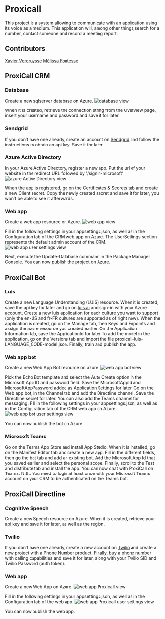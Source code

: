 # Proxicall

This project is a system allowing to communicate with an application using its voice as a medium. This application will, among other things,search for a number, contact someone and record a meeting report.

## Contributors

[Xavier Vercruysse](https://github.com/xvercruysse)
[Mélissa Fontesse](https://github.com/MissRedfreak)

## ProxiCall CRM

### Database

Create a new sqlserver database on Azure.
![database view](https://github.com/micbelgique/ProxiCall/blob/master/pictures/database.png)

When it is created, retrieve the connection string from the Overview page, insert your username and password and save it for later.

### Sendgrid

If you don’t have one already, create an account on [Sendgrid](https://sendgrid.com) and follow the instructions to obtain an api key. Save it for later.

### Azure Active Directory

In your Azure Active Directory, register a new app. Put the url of your website in the redirect URL followed by '/signin-microsoft'
![azure Active Directory view](https://github.com/micbelgique/ProxiCall/blob/master/pictures/azureAD.png)

When the app is registered, go on the Certificates & Secrets tab and create a new Client secret. Copy the newly created secret and save it for later, you won’t be able to see it afterwards.

### Web app

Create a web app resource on Azure.
![web app view](https://github.com/micbelgique/ProxiCall/blob/master/pictures/webapp.png)

Fill in the following settings in your appsettings.json, as well as in the Configuration tab of the CRM web app on Azure.
The UserSettings section represents the default admin account of the CRM.
![web app user settings view](https://github.com/micbelgique/ProxiCall/blob/master/pictures/webappusersettings.png)

Next, execute the Update-Database command in the Package Manager Console.
You can now publish the project on Azure.

## ProxiCall Bot

### Luis

Create a new Language Understanding (LUIS) resource. When it is created, save the api key for later and go on [luis.ai](https://luis.ai) and sign-in with your Azure account.
Create a new luis application for each culture you want to support (only the en-US and fr-FR cultures are supported as of right now).
When the application is created, go on the Manage tab, then Keys and Enpoints and assign the azure resource you created earlier.
On the Application Information tab, save the ApplicationId for later
To add the model in the application, go on the Versions tab and import the file proxicall-luis-LANGUAGE_CODE-model.json.
Finally, train and publish the app.

### Web app bot

Create a new Web App Bot resource on azure.
![web app bot view](https://github.com/micbelgique/ProxiCall/blob/master/pictures/webappbot.png)

Pick the Echo Bot template and select the Auto Create option in the Microsoft App ID and password field. Save the MicrosoftAppId and MicrosoftAppPassword added as Application Settings for later.
Go on the Web app bot, in the Channel tab and add the Directline channel. Save the Directline secret for later. You can also add the Teams channel for messaging.
Fill in the following settings in your appsettings.json, as well as in the Configuration tab of the CRM web app on Azure.
![web app bot user settings view](https://github.com/micbelgique/ProxiCall/blob/master/pictures/webappbotusersettings.png)

You can now publish the bot on Azure.

### Microsoft Teams

Go on the Teams App Store and install App Studio. When it is installed, go on the Manifest Editor tab and create a new app. Fill in the different fields, then go the bot tab and add an existing bot.
Add the Microsoft App Id that you saved earlier and select the personal scope.
Finally, scroll to the Test and distribute tab and install the app.
You can now chat with ProxiCall on Teams.
N.B.: You need to login at least once with your Microsoft Teams account on your CRM to be authenticated on the Teams bot.

## ProxiCall Directline

### Cognitive Speech

Create a new Speech resource on Azure. When it is created, retrieve your api key and save it for later, as well as the region.

### Twilio

If you don’t have one already, create a new account on [Twilio](https://twilio.com) and create a new project with a Phone Number product.
Finally, buy a phone number with calling capabilities and save it for later, along with your Twilio SID and Twilio Password (auth token).

### Web app

Create a new Web App on Azure.
![web app Proxicall view](https://github.com/micbelgique/ProxiCall/blob/master/pictures/webappproxicall.png)

Fill in the following settings in your appsettings.json, as well as in the Configuration tab of the web app.
![web app Proxicall user settings view](https://github.com/micbelgique/ProxiCall/blob/master/pictures/webappproxicallusersettings.png)

You can now publish the web app.

